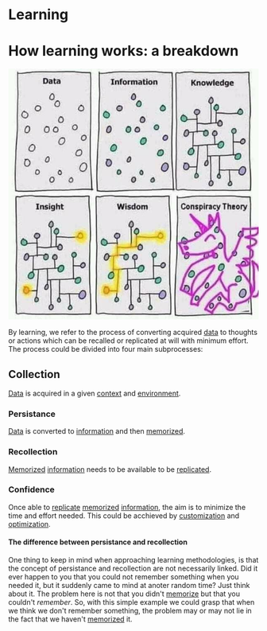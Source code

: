 # Learning

# How learning works: a breakdown

![](/assets/images/learning.png)

By learning, we refer to the process of converting acquired [data](/learning/data.md) to thoughts or actions which can be recalled or replicated at will with minimum effort.
The process could be divided into four main subprocesses:

## Collection

[Data](/learning/data.md) is acquired in a given [context](/learning/data/context.md) and [environment](/learning/data/environment.md).

### Persistance

[Data](/learning/data.md) is converted to [information](/learning/information.md) and then [memorized](/learning/memorization.md).

### Recollection

[Memorized](/learning/memorization.md) [information](/learning/information.md) needs to be available to be [replicated](/learning/replication.md).

### Confidence

Once able to [replicate](/learning/replication.md) [memorized](/learning/memorization.md) [information](/learning/information.md), the aim is to minimize the time and effort needed. This could be acchieved by [customization](/learning/customization.md) and [optimization](/learning/optimization.md).

#### The difference between persistance and recollection

One thing to keep in mind when approaching learning methodologies, is that the concept of persistance and recollection are not necessarily linked. Did it ever happen to you that you could not remember something when you needed it, but it suddenly came to mind at anoter random time? Just think about it. The problem here is not that you didn't [memorize](/learning/memorization) but that you couldn't _remember_. So, with this simple example we could grasp that when we think we don't remember something, the problem may or may not lie in the fact that we haven't [memorized](/learning/memorization) it.